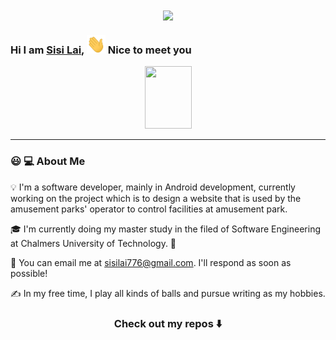<div align="center" >
<img src="https://cdn.discordapp.com/attachments/757258078243782698/841784878764392484/ezgif-4-5a5bc060558b.gif" align="center"/>
</div> 

### Hi I am [Sisi Lai](https://www.linkedin.com/in/sisi-lai-028a461a2/), <img width="30" height="30" src="https://raw.githubusercontent.com/ABSphreak/ABSphreak/master/gifs/Hi.gif"/> Nice to meet you

<div align=center><img width="75" height="100" src="https://vectr.com/tmp/bb9lCg6xzW/l3LFSCPf1f.svg?width=640&height=640&select=l3LFSCPf1fpage0"/></div>

***

### :smiley: 💻  About Me

💡   I'm a software developer, mainly in Android development, currently working on the project which is to design a website that is used by the amusement parks' operator to control facilities at amusement park.

🎓  I'm currently doing my master study in the filed of Software Engineering at Chalmers University of Technology.
🌱  

💬  You can email me at sisilai776@gmail.com. I'll respond as soon as possible!

✍️  In my free time, I play all kinds of balls and pursue writing as my hobbies.

### <center> Check out my repos ⬇️</center>


